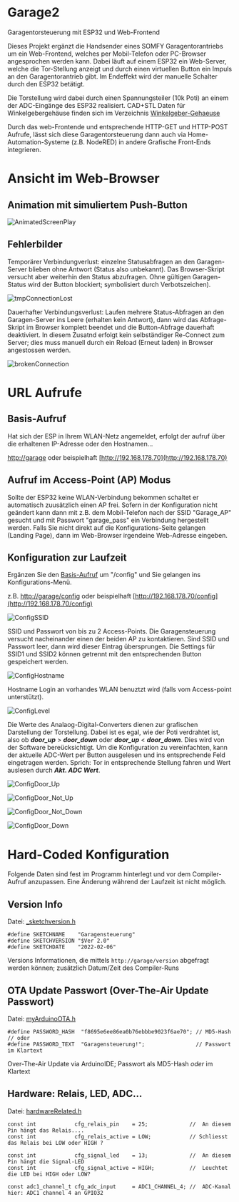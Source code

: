 # Garage2
Garagentorsteuerung mit ESP32 und Web-Frontend

Dieses Projekt ergänzt die Handsender eines SOMFY Garagentorantriebs um ein Web-Frontend, welches per Mobil-Telefon oder PC-Browser angesprochen werden kann.
Dabei läuft auf einem ESP32 ein Web-Server, welche die Tor-Stellung anzeigt und durch einen virtuellen Button ein Impuls an den Garagentorantrieb gibt.
Im Endeffekt wird der manuelle Schalter durch den ESP32 betätigt.

Die Torstellung wird dabei durch einen Spannungsteiler (10k Poti) an einem der ADC-Eingänge des ESP32 realisiert.
CAD+STL Daten für Winkelgebergehäuse finden sich im Verzeichnis [Winkelgeber-Gehaeuse](/Winkelgeber-Gehaeuse)

Durch das web-Frontende und entsprechende HTTP-GET und HTTP-POST Aufrufe, lässt sich diese Garagentorsteuerung dann auch via Home-Automation-Systeme (z.B. NodeRED) in andere Grafische Front-Ends integrieren.

# Ansicht im Web-Browser
## Animation mit simuliertem Push-Button
![AnimatedScreenPlay](Pictures/animationGIF.gif)
## Fehlerbilder
Temporärer Verbindungverlust: einzelne Statusabfragen an den Garagen-Server blieben ohne Antwort (Status also unbekannt).
Das Browser-Skript versucht aber weiterhin den Status abzufragen.
Ohne gültigen Garagen-Status wird der Button blockiert; symbolisiert durch Verbotszeichen).

![tmpConnectionLost](Pictures/tmpLostConnection.gif)

Dauerhafter Verbindungsverlust: Laufen mehrere Status-Abfragen an den Garagen-Server ins Leere (erhalten kein Antwort), dann wird das Abfrage-Skript im Browser komplett beendet und die Button-Abfrage dauerhaft deaktiviert.
In diesem Zusatnd erfolgt kein selbständiger Re-Connect zum Server; dies muss manuell durch ein Reload (Erneut laden) in Browser angestossen werden.

![brokenConnection](Pictures/brokenConnection.gif)


# URL Aufrufe
## Basis-Aufruf
Hat sich der ESP in Ihrem WLAN-Netz angemeldet, erfolgt der aufruf über die erhaltenen IP-Adresse oder den Hostnamen...

[http://garage](http://garage)  oder beispielhaft [http://192.168.178.70](http://192.168.178.70)
## Aufruf im Access-Point (AP) Modus
Sollte der ESP32 keine WLAN-Verbindung bekommen schaltet er automatisch zuusätzlich einen AP frei.
Sofern in der Konfiguration nicht geändert kann dann mit z.B. dem Mobil-Telefon nach der SSID "Garage_AP" gesucht und mit Passwort "garage_pass" ein Verbindung hergestellt werden. Falls Sie nicht direkt auf die Konfigurations-Seite gelangen (Landing Page), dann im Web-Browser irgendeine Web-Adresse eingeben.
## Konfiguration zur Laufzeit
Ergänzen Sie den [Basis-Aufruf](#basis-aufruf) um "/config" und Sie gelangen ins Konfigurations-Menü.

z.B. [http://garage/config](http://garage/config)  oder beispielhaft [http://192.168.178.70/config](http://192.168.178.70/config)


![ConfigSSID](Pictures/config02.gif)

SSID und Passwort von bis zu 2 Access-Points. Die Garagensteuerung versucht nacheinander einen der beiden AP zu kontaktieren. Sind SSID und Passwort leer, dann wird dieser Eintrag übersprungen. Die Settings für SSID1 und SSID2 können getrennt mit den entsprechenden Button gespeichert werden.

![ConfigHostname](Pictures/config03.gif)

Hostname Login an vorhandes WLAN benuztzt wird (falls vom Access-point unterstützt).

![ConfigLevel](Pictures/config04.gif)

Die Werte des Analaog-Digital-Converters dienen zur grafischen Darstellung der Torstellung. Dabei ist es egal, wie der Poti verdrahtet ist, also ob ***door_up***&nbsp;>&nbsp;***door_down*** oder ***door_up***&nbsp;<&nbsp;***door_down***. Dies wird von der Software bereücksichtigt. Um die Konfiguration zu vereinfachten, kann der aktuelle ADC-Wert per Button ausgelesen und ins entsprechende Feld eingetragen werden. Sprich: Tor in entsprechende Stellung fahren und Wert auslesen durch ***Akt. ADC Wert***.

![ConfigDoor_Up](Pictures/garage1_small.gif)

![ConfigDoor_Not_Up](Pictures/garage2_small.gif)

![ConfigDoor_Not_Down](Pictures/garage3_small.gif)

![ConfigDoor_Down](Pictures/garage4_small.gif)

# Hard-Coded Konfiguration
Folgende Daten sind fest im Programm hinterlegt und vor dem Compiler-Aufruf anzupassen. Eine Änderung während der Laufzeit ist nicht möglich.
## Version Info
Datei: [_sketchversion.h](Source/_sketchversion.h)
```
#define SKETCHNAME    "Garagensteuerung"
#define SKETCHVERSION "$Ver 2.0"
#define SKETCHDATE    "2022-02-06"
```
Versions Informationen, die mittels `http://garage/version` abgefragt werden können; zusätzlich Datum/Zeit des Compiler-Runs

## OTA Update Passwort (Over-The-Air Update Passwort)
Datei: [myArduinoOTA.h](Source/myArduinoOTA.h)
```
#define PASSWORD_HASH  "f8695e6ee86ea0b76ebbbe9023f6ae70"; // MD5-Hash
// oder
#define PASSWORD_TEXT  "Garagensteuerung!";                // Passwort im Klartext
```
Over-The-Air Update via ArduinoIDE; Passwort als MD5-Hash *oder* im Klartext

## Hardware: Relais, LED, ADC...
Datei: [hardwareRelated.h](Source/hardwareRelated.h)
```
const int            cfg_relais_pin    = 25;             //  An diesem Pin hängt das Relais....
const int            cfg_relais_active = LOW;            // Schliesst das Relais bei LOW oder HIGH ?

const int            cfg_signal_led    = 13;             //  An diesem Pin hängt die Signal-LED
const int            cfg_signal_active = HIGH;           //  Leuchtet die LED bei HIGH oder LOW?

const adc1_channel_t cfg_adc_input     = ADC1_CHANNEL_4; //  ADC-Kanal hier: ADC1 channel 4 an GPIO32   
```
